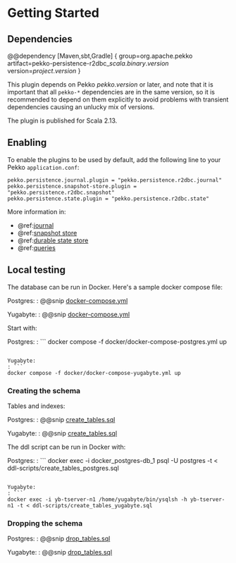 # Getting Started

## Dependencies

@@dependency [Maven,sbt,Gradle] {
  group=org.apache.pekko
  artifact=pekko-persistence-r2dbc_$scala.binary.version$
  version=$project.version$
}

This plugin depends on Pekko $pekko.version$ or later, and note that it is important that all `pekko-*` 
dependencies are in the same version, so it is recommended to depend on them explicitly to avoid problems 
with transient dependencies causing an unlucky mix of versions.

The plugin is published for Scala 2.13.

## Enabling

To enable the plugins to be used by default, add the following line to your Pekko `application.conf`:

```
pekko.persistence.journal.plugin = "pekko.persistence.r2dbc.journal"
pekko.persistence.snapshot-store.plugin = "pekko.persistence.r2dbc.snapshot"
pekko.persistence.state.plugin = "pekko.persistence.r2dbc.state"
```

More information in:

* @ref:[journal](journal.md)
* @ref:[snapshot store](snapshots.md)
* @ref:[durable state store](durable-state-store.md)
* @ref:[queries](query.md)

## Local testing

The database can be run in Docker. Here's a sample docker compose file:

Postgres:
: @@snip [docker-compose.yml](/docker/docker-compose-postgres.yml)

Yugabyte:
: @@snip [docker-compose.yml](/docker/docker-compose-yugabyte.yml)

Start with:

Postgres:
: ```
docker compose -f docker/docker-compose-postgres.yml up
```

Yugabyte:
: ```
docker compose -f docker/docker-compose-yugabyte.yml up
```

<a id="schema"></a>
### Creating the schema

Tables and indexes:

Postgres:
: @@snip [create_tables.sql](/ddl-scripts/create_tables_postgres.sql)

Yugabyte:
: @@snip [create_tables.sql](/ddl-scripts/create_tables_yugabyte.sql)

The ddl script can be run in Docker with:

Postgres:
: ```
docker exec -i docker_postgres-db_1 psql -U postgres -t < ddl-scripts/create_tables_postgres.sql
```

Yugabyte:
: ```
docker exec -i yb-tserver-n1 /home/yugabyte/bin/ysqlsh -h yb-tserver-n1 -t < ddl-scripts/create_tables_yugabyte.sql
```

### Dropping the schema

Postgres:
: @@snip [drop_tables.sql](/ddl-scripts/drop_tables_postgres.sql)

Yugabyte:
: @@snip [drop_tables.sql](/ddl-scripts/drop_tables_postgres.sql)
